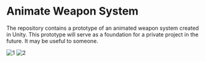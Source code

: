 # Animate Weapon System
The repository contains a prototype of an animated weapon system created in Unity. This prototype will serve as a foundation for a private project in the future. It may be useful to someone.

![1](https://github.com/ErZonnn/animate-weapon-system/assets/134844982/ee0621ce-abe9-493d-bbe1-c435fa606b3a)
![2](https://github.com/ErZonnn/animate-weapon-system/assets/134844982/2e78b159-0e67-4271-9217-c583e6d76eca)

